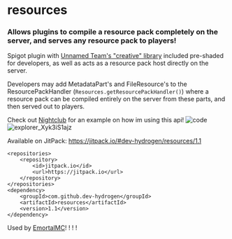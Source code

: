 # resources
### Allows plugins to compile a resource pack completely on the server, and serves any resource pack to players!

Spigot plugin with [Unnamed Team's "creative" library](https://github.com/unnamed/creative) included pre-shaded for developers, as well as acts as a resource pack host directly on the server.

Developers may add MetadataPart's and FileResource's to the ResourcePackHandler (``Resources.getResourcePackHandler()``) where a resource pack can be compiled entirely on the server from these parts, and then served out to players.

Check out [Nightclub](https://github.com/dev-hydrogen/Nightclub) for an example on how im using this api!
![code](https://user-images.githubusercontent.com/96733109/167196857-b601bec0-a109-4fbd-b021-8311fcf78a5b.png)
![explorer_Xyk3iS1ajz](https://user-images.githubusercontent.com/96733109/167197232-dc67a17a-98a5-455c-9441-7a7ed6b6ba6b.gif)

Available on JitPack: https://jitpack.io/#dev-hydrogen/resources/1.1
```
<repositories>
	<repository>
		<id>jitpack.io</id>
		<url>https://jitpack.io</url>
	</repository>
</repositories>
<dependency>
	<groupId>com.github.dev-hydrogen</groupId>
	<artifactId>resources</artifactId>
	<version>1.1</version>
</dependency>
```

Used by [EmortalMC](https://github.com/EmortalMC)! ! ! !